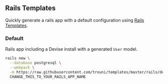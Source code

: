 ## Rails Templates

Quickly generate a rails app with a default configuration using
[Rails Templates](http://guides.rubyonrails.org/rails_application_templates.html).

### Default

Rails app including a Devise install with a generated `User` model.

```bash
rails new \
  --database postgresql \
  --webpack \
  -m https://raw.githubusercontent.com/trouni/templates/master/rails/default.rb \
  CHANGE_THIS_TO_YOUR_RAILS_APP_NAME
```
